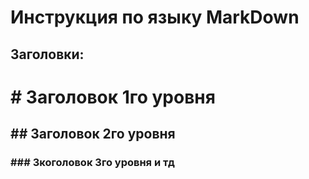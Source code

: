 # Инструкция по языку MarkDown
## Заголовки:
# # Заголовок 1го уровня
## ## Заголовок 2го уровня
### ### Зкоголовок 3го уровня и тд